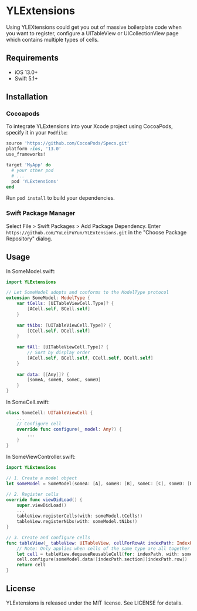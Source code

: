 # YLExtensions
Using YLEXtensions could get you out of massive boilerplate code when you want to register, configure a UITableView or UICollectionView page which contains multiple types of cells.



## Requirements

* iOS 13.0+
* Swift 5.1+



## Installation

### Cocoapods

To integrate YLExtensions into your Xcode project using CocoaPods, specify it in your `Podfile`:

```ruby
source 'https://github.com/CocoaPods/Specs.git'
platform :ios, '13.0'
use_frameworks!

target 'MyApp' do
  # your other pod
  # ...
  pod 'YLExtensions'
end
```

Run `pod install` to build your dependencies.

### Swift Package Manager

Select File > Swift Packages > Add Package Dependency. Enter `https://github.com/YuLeiFuYun/YLExtensions.git` in the "Choose Package Repository" dialog.



## Usage

In SomeModel.swift:

```swift
import YLExtensions

// Let SomeModel adopts and conforms to the ModelType protocol
extension SomeModel: ModelType {
    var tCells: [UITableViewCell.Type]? {
        [ACell.self, BCell.self]
    }
    
    var tNibs: [UITableViewCell.Type]? {
        [CCell.self, DCell.self]
    }
    
    var tAll: [UITableViewCell.Type]? {
        // Sort by display order
        [ACell.self, BCell.self, CCell.self, DCell.self]
    }
    
    var data: [[Any]]? {
        [someA, someB, someC, someD]
    }
}
```

In SomeCell.swift:

```swift
class SomeCell: UITableViewCell {
    ...
    // Configure cell
    override func configure(_ model: Any?) {
        ...
    }
}
```

In SomeViewController.swift:

```swift
import YLExtensions

// 1. Create a model object
let someModel = SomeModel(someA: [A], someB: [B], someC: [C], someD: [D])

// 2. Register cells
override func viewDidLoad() {
    super.viewDidLoad()
    ...
    tableView.registerCells(with: someModel.tCells!)
    tableView.registerNibs(with: someModel.tNibs!)
}

// 3. Create and configure cells
func tableView(_ tableView: UITableView, cellForRowAt indexPath: IndexPath) -> UITableViewCell {
    // Note: Only applies when cells of the same type are all together and the different types of cells are in different section.
    let cell = tableView.dequeueReusableCell(for: indexPath, with: someModel.tAll!)
    cell.configure(someModel.data![indexPath.section][indexPath.row])
    return cell
}
```



## License

YLExtensions is released under the MIT license. See LICENSE for details.
